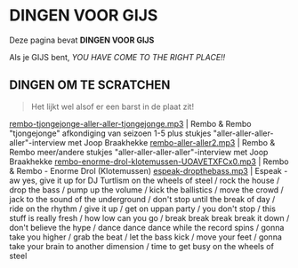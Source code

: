 # DINGEN VOOR GIJS

Deze pagina bevat **DINGEN VOOR GIJS**

Als je GIJS bent, *YOU HAVE COME TO THE RIGHT PLACE!!*

## DINGEN OM TE SCRATCHEN

> Het lijkt wel alsof er een barst in de plaat zit!

[rembo-tjongejonge-aller-aller-tjongejonge.mp3](audio/rembo-tjongejonge-aller-aller-tjongejonge.mp3) | Rembo & Rembo "tjongejonge" afkondiging van seizoen 1-5 plus stukjes "aller-aller-aller-aller"-interview met Joop Braakhekke
[rembo-aller-aller2.mp3](audio/rembo-aller-aller2.mp3) | Rembo & Rembo meer/andere stukjes "aller-aller-aller-aller"-interview met Joop Braakhekke
[rembo-enorme-drol-klotemussen-UOAVETXFCx0.mp3](audio/rembo-enorme-drol-klotemussen-UOAVETXFCx0.mp3) | Rembo & Rembo - Enorme Drol (Klotemussen)
[espeak-dropthebass.mp3](audio/espeak-dropthebass.mp3) | Espeak - aw yes, give it up for DJ Turtlism on the wheels of steel / rock the house / drop the bass / pump up the volume / kick the ballistics / move the crowd / jack to the sound of the underground / don't stop until the break of day / ride on the rhythm / give it up / get on uppan party / you don't stop / this stuff is really fresh / how low can you go / break break break break it down / don't believe the hype / dance dance dance while the record spins / gonna take you higher / grab the beat / let the bass kick / move your feet / gonna take your brain to another dimension / time to get busy on the wheels of steel
